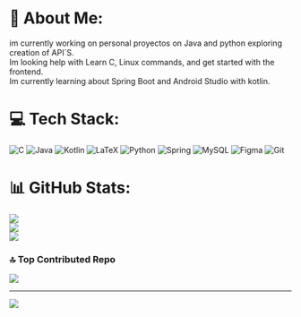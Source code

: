 # 💫 About Me:
im currently working on personal proyectos on Java and python exploring creation of API´S.<br>Im looking help with Learn C, Linux commands, and get started with the frontend.<br>Im currently learning about Spring Boot and Android Studio with kotlin.<br>


# 💻 Tech Stack:
![C](https://img.shields.io/badge/c-%2300599C.svg?style=for-the-badge&logo=c&logoColor=white) ![Java](https://img.shields.io/badge/java-%23ED8B00.svg?style=for-the-badge&logo=openjdk&logoColor=white) ![Kotlin](https://img.shields.io/badge/kotlin-%237F52FF.svg?style=for-the-badge&logo=kotlin&logoColor=white) ![LaTeX](https://img.shields.io/badge/latex-%23008080.svg?style=for-the-badge&logo=latex&logoColor=white) ![Python](https://img.shields.io/badge/python-3670A0?style=for-the-badge&logo=python&logoColor=ffdd54) ![Spring](https://img.shields.io/badge/spring-%236DB33F.svg?style=for-the-badge&logo=spring&logoColor=white) ![MySQL](https://img.shields.io/badge/mysql-4479A1.svg?style=for-the-badge&logo=mysql&logoColor=white) ![Figma](https://img.shields.io/badge/figma-%23F24E1E.svg?style=for-the-badge&logo=figma&logoColor=white) ![Git](https://img.shields.io/badge/git-%23F05033.svg?style=for-the-badge&logo=git&logoColor=white)
# 📊 GitHub Stats:
![](https://github-readme-stats.vercel.app/api?username=JuanDa72&theme=shadow_blue&hide_border=false&include_all_commits=true&count_private=true)<br/>
![](https://nirzak-streak-stats.vercel.app/?user=JuanDa72&theme=shadow_blue&hide_border=false)<br/>
![](https://github-readme-stats.vercel.app/api/top-langs/?username=JuanDa72&theme=shadow_blue&hide_border=false&include_all_commits=true&count_private=true&layout=compact)

### 🔝 Top Contributed Repo
![](https://github-contributor-stats.vercel.app/api?username=JuanDa72&limit=5&theme=dark&combine_all_yearly_contributions=true)

---
[![](https://visitcount.itsvg.in/api?id=JuanDa72&icon=0&color=0)](https://visitcount.itsvg.in)

<!-- Proudly created with GPRM ( https://gprm.itsvg.in ) -->
